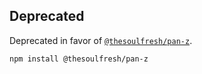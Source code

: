 ## Deprecated

Deprecated in favor of [`@thesoulfresh/pan-z`](https://www.npmjs.com/package/@thesoulfresh/pan-z).



    npm install @thesoulfresh/pan-z


